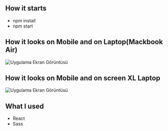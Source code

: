 ## How it starts
- npm install
- npm start


## How it looks on Mobile and on Laptop(Mackbook Air)
![Uygulama Ekran Görüntüsü](./horoscope.gif)

## How it looks on Mobile and on screen XL Laptop
![Uygulama Ekran Görüntüsü](./xlHoroscope.gif)

## What I used
- React
- Sass


